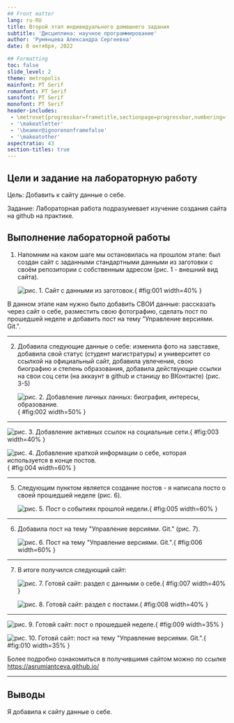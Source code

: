 ```yaml
---
## Front matter
lang: ru-RU
title: Второй этап индивидуального домашнего задания
subtitle: 'Дисциплина: научное программирование'
author: 'Румянцева Александра Сергеевна'
date: 8 октября, 2022

## Formatting
toc: false
slide_level: 2
theme: metropolis
mainfont: PT Serif
romanfont: PT Serif
sansfont: PT Serif
monofont: PT Serif
header-includes: 
 - \metroset{progressbar=frametitle,sectionpage=progressbar,numbering=fraction}
 - '\makeatletter'
 - '\beamer@ignorenonframefalse'
 - '\makeatother'
aspectratio: 43
section-titles: true
---
```


## Цели и задание на лабораторную работу

Цель: Добавить к сайту данные о себе.

Задание: Лабораторная работа подразумевает изучение создания сайта на github на практике.

## Выполнение лабораторной работы

1. Напомним на каком шаге мы остановилась на прошлом этапе: был создан сайт с заданными стандартными данными из заготовки с своём репозитории с собственным адресом (рис. 1 - внешний вид сайта).

   ![рис. 1. Сайт с данными из заготовок.](images/1.jpg){ #fig:001 width=40% }

В данном этапе нам нужно было добавить СВОИ данные: рассказать через сайт о себе, разместить свою фотографию, сделать пост по прошедшей неделе и добавить пост на тему "Управление версиями. Git.".

---

2. Добавила следующие данные о себе: изменила фото на завставке, добавила свой статус (студент магистратуры) и университет со ссылкой на официальный сайт, добавила увлечения, свою биографию и степень образования, добавила действующие ссылки на свои соц сети (на аккаунт в github и станицу во ВКонтакте) (рис. 3-5)

   ![рис. 2. Добавление личных ланных: биография, интересы, образование.](images/11.jpg){ #fig:002 width=50% }

---

   ![рис. 3. Добавление активных ссылок на социальные сети.](images/4.jpg){ #fig:003 width=40% }

   ![рис. 4. Добавление краткой информации о себе, которая используется в конце постов.](images/3.jpg){ #fig:004 width=60% }

---

5. Следующим пунктом является создание постов - я написала посто о своей прошедшей неделе (рис. 6).

   ![рис. 5. Пост о событиях прошлой недели.](images/5.jpg){ #fig:005 width=60% }

----

6. Добавила пост на тему "Управление версиями. Git." (рис. 7).

   ![рис. 6. Пост на тему "Управление версиями. Git.".](images/6.jpg){ #fig:006 width=60% }

---

7. В итоге получился следующий сайт:

   ![рис. 7. Готовй сайт: раздел с данными о себе.](images/7.jpg){ #fig:007 width=40% }

   ![рис. 8. Готовй сайт: раздел с постами.](images/8.jpg){ #fig:008 width=40% }

---

   ![рис. 9. Готовй сайт: пост о прошедшей неделе.](images/9.jpg){ #fig:009 width=35% }

   ![рис. 10. Готовй сайт: пост на тему "Управление версиями. Git.".](images/10.jpg){ #fig:010 width=35% }

Более подробно ознакомиться в получившимя сайтом можно по ссылке <https://asrumiantceva.github.io/>

---

## Выводы

Я добавила к сайту данные о себе.